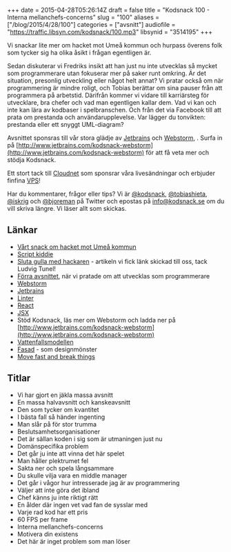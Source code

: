 +++
date = 2015-04-28T05:26:14Z
draft = false
title = "Kodsnack 100 - Interna mellanchefs-concerns"
slug = "100"
aliases = ["/blog/2015/4/28/100"]
categories = ["avsnitt"]
audiofile = "https://traffic.libsyn.com/kodsnack/100.mp3"
libsynid = "3514195"
+++

Vi snackar lite mer om hacket mot Umeå kommun och hurpass överens folk som tycker sig ha olika åsikt i frågan egentligen är.

Sedan diskuterar vi Fredriks insikt att han just nu inte utvecklas så mycket som programmerare utan fokuserar mer på saker runt omkring. Är det situation, presonlig utveckling eller något helt annat? Vi pratar också om när programmering är mindre roligt, och Tobias berättar om sina pauser från att programmera på arbetstid. Därifrån kommer vi vidare till karriärsteg för utvecklare, bra chefer och vad man egentligen kallar dem. Vad vi kan och inte kan lära av kodbaser i spelbranschen. Och från det via Facebook till att prata om prestanda och användarupplevelse. Var lägger du tonvikten: prestanda eller ett snyggt UML-diagram?

Avsnittet sponsras till vår stora glädje av [Jetbrains](http://www.jetbrains.com) och [Webstorm](http://www.jetbrains.com/kodsnack-webstorm), . Surfa in på [http://www.jetbrains.com/kodsnack-webstorm](http://www.jetbrains.com/kodsnack-webstorm) för att få veta mer och stödja Kodsnack.

Ett stort tack till [Cloudnet](http://www.cloudnet.se) som sponsrar våra livesändningar och erbjuder finfina  [VPS](http://en.wikipedia.org/wiki/Virtual_private_server)!

Har du kommentarer, frågor eller tips? Vi är [@kodsnack](https://www.twitter.com/kodsnack), [@tobiashieta](https://www.twitter.com/tobiashieta), [@iskrig](https://www.twitter.com/iskrig) och [@bjoreman](https://www.twitter.com/bjoreman) på Twitter och epostas på [info@kodsnack.se](mailto:info@kodsnack.se) om du vill skriva längre. Vi läser allt som skickas.

## Länkar ##
* [Vårt snack om hacket mot Umeå kommun](https://kodsnack.se/97/)
* [Script kiddie](http://en.wikipedia.org/wiki/Script_kiddie)
* [Sluta gulla med hackaren](http://techworld.idg.se/2.2524/1.618205/sluta-gulla-med-hackaren) - artikeln vi fick länk skickad till oss, tack Ludvig Tunel!
* [Förra avsnittet](http://www.kodsnack.se/99), när vi pratade om att utvecklas som programmerare
* [Webstorm](http://www.jetbrains.com/kodsnack-webstorm)
* [Jetbrains](http://www.jetbrains.com)
* [Linter](http://en.wikipedia.org/wiki/Lint_%28software%29)
* [React](https://facebook.github.io/react/)
* [JSX](https://facebook.github.io/jsx/)
* Stöd Kodsnack, läs mer om Webstorm och ladda ner på [http://www.jetbrains.com/kodsnack-webstorm](http://www.jetbrains.com/kodsnack-webstorm)
* [Vattenfallsmodellen](http://en.wikipedia.org/wiki/Waterfall_model)
* [Fasad](http://en.wikipedia.org/wiki/Facade_pattern) - som designmönster
* [Move fast and break things](http://mashable.com/2014/04/30/facebooks-new-mantra-move-fast-with-stability/)

## Titlar ##
* Vi har gjort en jäkla massa avsnitt
* En massa halvavsnitt och kanskeavsnitt
* Den som tycker om kvantitet
* I bästa fall så händer ingenting
* Man slår på för stor trumma
* Beslutsamhetsorganisationer
* Det är sällan koden i sig som är utmaningen just nu
* Domänspecifika problem
* Det går ju inte att vinna det här spelet
* Man håller plektrumet fel
* Sakta ner och spela långsammare
* Du skulle vilja vara en middle manager
* Det går i vågor hur intresserade jag är av programmering
* Väljer att inte göra det ibland
* Chef känns ju inte riktigt rätt
* En ålder där ingen vet vad fan de sysslar med
* Varje rad kod har ett pris
* 60 FPS per frame
* Interna mellanchefs-concerns
* Motivera din existens
* Det här är inget problem som man löser